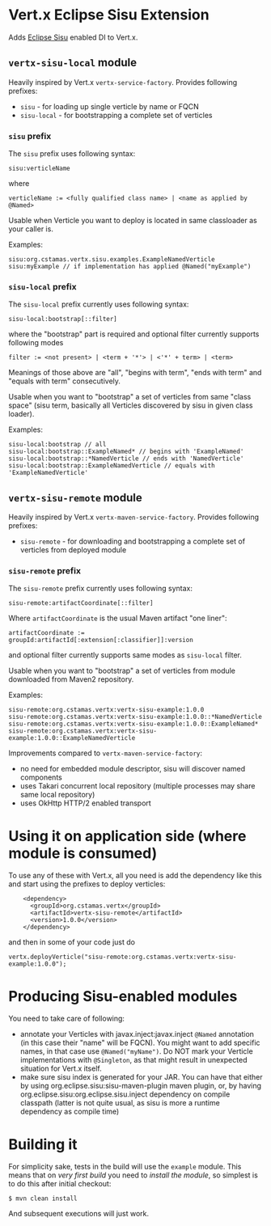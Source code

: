 # Vert.x Eclipse Sisu Extension

Adds [Eclipse Sisu](https://www.eclipse.org/sisu/) enabled DI to Vert.x.

## `vertx-sisu-local` module

Heavily inspired by Vert.x `vertx-service-factory`. Provides following prefixes:

* `sisu` - for loading up single verticle by name or FQCN
* `sisu-local` - for bootstrapping a complete set of verticles

### `sisu` prefix

The `sisu` prefix uses following syntax:

```
sisu:verticleName
```

where

```
verticleName := <fully qualified class name> | <name as applied by @Named>
```

Usable when Verticle you want to deploy is located in same classloader as your caller is.

Examples:

```
sisu:org.cstamas.vertx.sisu.examples.ExampleNamedVerticle
sisu:myExample // if implementation has applied @Named("myExample")
```

### `sisu-local` prefix

The `sisu-local` prefix currently uses following syntax:

```
sisu-local:bootstrap[::filter]
```
where the "bootstrap" part is required and optional filter currently supports following modes
```
filter := <not present> | <term + '*'> | <'*' + term> | <term>
```
Meanings of those above are "all", "begins with term", "ends with term" and "equals with term" consecutively.

Usable when you want to "bootstrap" a set of verticles from same "class space" (sisu term, basically all Verticles
discovered by sisu in given class loader).

Examples:
```
sisu-local:bootstrap // all
sisu-local:bootstrap::ExampleNamed* // begins with 'ExampleNamed'
sisu-local:bootstrap::*NamedVerticle // ends with 'NamedVerticle'
sisu-local:bootstrap::ExampleNamedVerticle // equals with 'ExampleNamedVerticle'
```

## `vertx-sisu-remote` module

Heavily inspired by Vert.x `vertx-maven-service-factory`. Provides following prefixes:

* `sisu-remote` - for downloading and bootstrapping a complete set of verticles from deployed module

### `sisu-remote` prefix

The `sisu-remote` prefix currently uses following syntax:

```
sisu-remote:artifactCoordinate[::filter]
```
Where `artifactCoordinate` is the usual Maven artifact "one liner":

```
artifactCoordinate := groupId:artifactId[:extension[:classifier]]:version
```
and optional filter currently supports same modes as `sisu-local` filter.

Usable when you want to "bootstrap" a set of verticles from module downloaded from Maven2 repository.

Examples:
```
sisu-remote:org.cstamas.vertx:vertx-sisu-example:1.0.0
sisu-remote:org.cstamas.vertx:vertx-sisu-example:1.0.0::*NamedVerticle
sisu-remote:org.cstamas.vertx:vertx-sisu-example:1.0.0::ExampleNamed*
sisu-remote:org.cstamas.vertx:vertx-sisu-example:1.0.0::ExampleNamedVerticle
```

Improvements compared to `vertx-maven-service-factory`:
* no need for embedded module descriptor, sisu will discover named components
* uses Takari concurrent local repository (multiple processes may share same local repository)
* uses OkHttp HTTP/2 enabled transport

# Using it on application side (where module is consumed)

To use any of these with Vert.x, all you need is add the dependency like this and start using the prefixes to deploy verticles:

```
    <dependency>
      <groupId>org.cstamas.vertx</groupId>
      <artifactId>vertx-sisu-remote</artifactId>
      <version>1.0.0</version>
    </dependency>
```

and then in some of your code just do

```
vertx.deployVerticle("sisu-remote:org.cstamas.vertx:vertx-sisu-example:1.0.0");
```

# Producing Sisu-enabled modules

You need to take care of following:
* annotate your Verticles with javax.inject:javax.inject `@Named` annotation (in this case their "name" will be FQCN).
You might want to add specific names, in that case use `@Named("myName")`. Do NOT mark your Verticle implementations
with `@Singleton`, as that might result in unexpected situation for Vert.x itself.
* make sure sisu index is generated for your JAR. You can have that either by using org.eclipse.sisu:sisu-maven-plugin
maven plugin, or, by having org.eclipse.sisu:org.eclipse.sisu.inject dependency on compile classpath (latter is not quite
usual, as sisu is more a runtime dependency as compile time)

# Building it

For simplicity sake, tests in the build will use the `example` module. This means that on _very first build_ you need
to _install the module_, so simplest is to do this after initial checkout:

```
$ mvn clean install
```

And subsequent executions will just work.